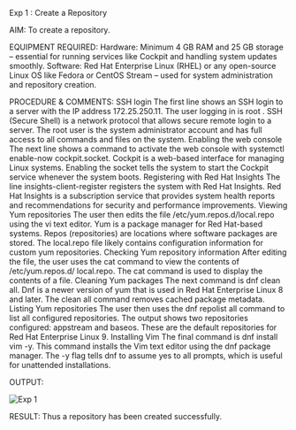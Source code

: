 Exp 1 : Create a Repository

AIM:
To create a repository.

EQUIPMENT REQUIRED:
Hardware: Minimum 4 GB RAM and 25 GB storage – essential for running services like Cockpit and handling system updates smoothly.
Software: Red Hat Enterprise Linux (RHEL) or any open-source Linux OS like Fedora or CentOS Stream – used for system administration and repository creation.

PROCEDURE & COMMENTS:
SSH login
The first line shows an SSH login to a server with the IP address 172.25.250.11. The user logging in is root . SSH (Secure Shell) is a network protocol that allows secure remote login to a server. The root user is the system administrator account and has full access to all commands and files on the system.
Enabling the web console
The next line shows a command to activate the web console with systemctl enable-now cockpit.socket. Cockpit is a web-based interface for managing Linux systems. Enabling the socket tells the system to start the Cockpit service whenever the system boots.
Registering with Red Hat Insights
The line insights-client-register registers the system with Red Hat Insights. Red Hat Insights is a subscription service that provides system health reports and recommendations for security and performance improvements.
Viewing Yum repositories
The user then edits the file /etc/yum.repos.d/local.repo using the vi text editor. Yum is a package manager for Red Hat-based systems. Repos (repositories) are locations where software packages are stored. The local.repo file likely contains configuration information for custom yum repositories.
Checking Yum repository information
After editing the file, the user uses the cat command to view the contents of /etc/yum.repos.d/ local.repo. The cat command is used to display the contents of a file.
Cleaning Yum packages
The next command is dnf clean all. Dnf is a newer version of yum that is used in Red Hat Enterprise Linux 8 and later. The clean all command removes cached package metadata.
Listing Yum repositories
The user then uses the dnf repolist all command to list all configured repositories. The output shows two repositories configured: appstream and baseos. These are the default repositories for Red Hat Enterprise Linux 9.
Installing Vim
The final command is dnf install vim -y. This command installs the Vim text editor using the dnf package manager. The -y flag tells dnf to assume yes to all prompts, which is useful for unattended installations.

OUTPUT:



![Exp 1](https://github.com/user-attachments/assets/f861940b-29db-448f-a2fd-33c36fa27458)


RESULT:
Thus a repository has been created successfully. 









